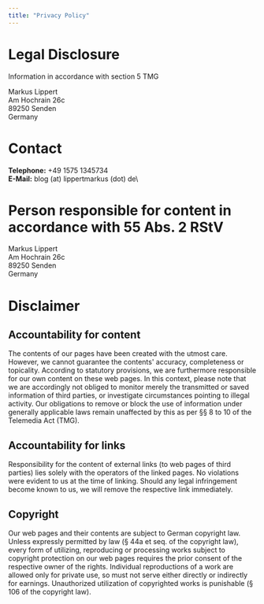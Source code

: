 ```yaml
---
title: "Privacy Policy"
---
```


# Legal Disclosure

Information in accordance with section 5 TMG

Markus Lippert\
Am Hochrain 26c\
89250 Senden\
Germany

# Contact

**Telephone:** +49 1575 1345734\
**E-Mail:** blog (at) lippertmarkus (dot) de\

# Person responsible for content in accordance with 55 Abs. 2 RStV

Markus Lippert\
Am Hochrain 26c\
89250 Senden\
Germany

# Disclaimer

## Accountability for content

The contents of our pages have been created with the utmost care. However, we cannot guarantee the contents' accuracy, completeness or topicality. According to statutory provisions, we are furthermore responsible for our own content on these web pages. In this context, please note that we are accordingly not obliged to monitor merely the transmitted or saved information of third parties, or investigate circumstances pointing to illegal activity. Our obligations to remove or block the use of information under generally applicable laws remain unaffected by this as per §§ 8 to 10 of the Telemedia Act (TMG).

## Accountability for links

Responsibility for the content of external links (to web pages of third parties) lies solely with the operators of the linked pages. No violations were evident to us at the time of linking. Should any legal infringement become known to us, we will remove the respective link immediately.

## Copyright

Our web pages and their contents are subject to German copyright law. Unless expressly permitted by law (§ 44a et seq. of the copyright law), every form of utilizing, reproducing or processing works subject to copyright protection on our web pages requires the prior consent of the respective owner of the rights. Individual reproductions of a work are allowed only for private use, so must not serve either directly or indirectly for earnings. Unauthorized utilization of copyrighted works is punishable (§ 106 of the copyright law).
